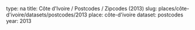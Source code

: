 type: na
title: Côte d'Ivoire / Postcodes / Zipcodes (2013)
slug: places/côte-d'ivoire/datasets/postcodes/2013
place: côte-d'ivoire
dataset: postcodes
year: 2013
